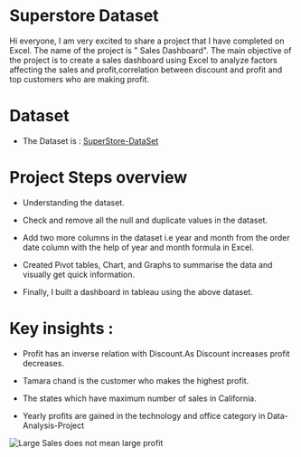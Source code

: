# Superstore Dataset

Hi everyone,
I am very excited to share a project that I have completed on Excel. The name of the project is " Sales Dashboard". The main objective of the project is to create a sales dashboard using Excel to analyze factors affecting the sales and profit,correlation between discount and profit and top customers who are making profit.

# Dataset

- The Dataset is : [SuperStore-DataSet](https://github.com/Raj4478/Data-Analysis-Project/files/12224915/_198060205f23f90d686a40d6a99a8fc7_Full-Sales-Superstore-Dataset.xlsx)

# Project Steps overview

- Understanding the dataset.

- Check and remove all the null and duplicate values in the dataset.

- Add two more columns in the dataset i.e year and month from the order date column with the help of year and month formula in Excel.

- Created Pivot tables, Chart, and Graphs to summarise the data and visually get quick information.

- Finally, I built a dashboard in tableau using the above dataset.


# Key insights :  

- Profit has an inverse relation with Discount.As Discount increases profit decreases.

- Tamara chand is the customer who makes the highest profit.

- The states which have maximum number  of sales in California.

- Yearly profits are gained in the technology and office category in Data-Analysis-Project

 ![Large Sales does not mean large profit](https://github.com/Raj4478/Data-Analysis-Project/assets/132039556/beb61cfa-05db-43a5-9b7b-26b951ec2f83)





